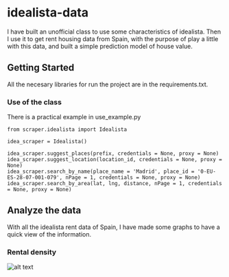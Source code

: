 # idealista-data
 I have built an unofficial class to use some characteristics of idealista. Then I use it to get rent housing data from Spain, with the purpose of play a little with this data, and built a simple prediction model of house value.

## Getting Started

All the necesary libraries for run the project are in the requirements.txt.

### Use of the class

There is a practical example in use_example.py

```
from scraper.idealista import Idealista

idea_scraper = Idealista()

idea_scraper.suggest_places(prefix, credentials = None, proxy = None)
idea_scraper.suggest_location(location_id, credentials = None, proxy = None)
idea_scraper.search_by_name(place_name = 'Madrid', place_id = '0-EU-ES-28-07-001-079', nPage = 1, credentials = None, proxy = None)
idea_scraper.search_by_area(lat, lng, distance, nPage = 1, credentials = None, proxy = None)
```

## Analyze the data

With all the idealista rent data of Spain, I have made some graphs to have a quick view of the information.

### Rental density

![alt text](https://raw.githubusercontent.com/seralexger/idealista-data/master/data/images/rental_density_readme.png)